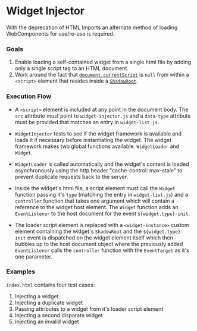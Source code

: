 # Widget Injector

With the deprecation of HTML Imports an alternate method of loading WebComponents for use/re-use is required.

### Goals

1. Enable loading a self-contained widget from a single html file by adding only a single script tag to an HTML document.
2. Work around the fact that [`document.currentScript`](https://developer.mozilla.org/en-US/docs/Web/API/Document/currentScript) is `null` from within a `<script>` element that resides inside a [`ShadowRoot`](https://developer.mozilla.org/en-US/docs/Web/API/ShadowRoot).

### Execution Flow

- A `<script>` element is included at any point in the document body. The `src` attribute must point to `widget-injector.js` and a `data-type` attribute must be provided that matches an entry in `widget-list.js`.

- `WidgetInjector` tests to see if the widget framework is available and loads it if necessary before instantiating the widget. The widget framework makes two global functions available. `WidgetLoader` and `Widget`.

- `WidgetLoader` is called automatically and the widget's content is loaded asynchronously using the http header "cache-control: max-stale" to prevent duplicate requests back to the server.

- Inside the widget's html file, a script element must call the `Widget` function passing it's `type` (matching the entry in `widget-list.js`) and a `controller` function that takes one argument which will contain a reference to the widget host element. The `Widget` function adds an `EventListener` to the host document for the event `${widget.type}-init`.

- The loader script element is replaced with a `<widget-instance>` custom element containing the widget's `ShadowRoot` and the `${widget.type}-init` event is dispatched on the widget element itself which then bubbles up to the host document object where the previously added `EventListener` calls the `controller` function with the `EventTarget` as it's one parameter.

### Examples

`index.html` contains four test cases:

1. Injecting a widget
2. Injecting a duplicate widget
3. Passing attributes to a widget from it's loader script element
4. Injecting a second disparate widget
5. Injecting an invalid widget